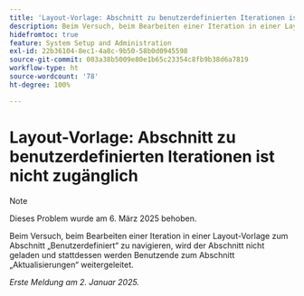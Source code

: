 ```yaml
---
title: 'Layout-Vorlage: Abschnitt zu benutzerdefinierten Iterationen ist nicht zugänglich'
description: Beim Versuch, beim Bearbeiten einer Iteration in einer Layout-Vorlage zum Abschnitt „Benutzerdefiniert“ zu navigieren, wird der Abschnitt nicht geladen und stattdessen werden Benutzende zum Abschnitt „Aktualisierungen“ weitergeleitet.
hidefromtoc: true
feature: System Setup and Administration
exl-id: 22b36104-8ec1-4a8c-9b50-58b0d0945598
source-git-commit: 003a38b5009e80e1b65c23354c8fb9b38d6a7819
workflow-type: ht
source-wordcount: '78'
ht-degree: 100%

---
```


# Layout-Vorlage: Abschnitt zu benutzerdefinierten Iterationen ist nicht zugänglich

>[!NOTE]
>
>Dieses Problem wurde am 6. März 2025 behoben.

Beim Versuch, beim Bearbeiten einer Iteration in einer Layout-Vorlage zum Abschnitt „Benutzerdefiniert“ zu navigieren, wird der Abschnitt nicht geladen und stattdessen werden Benutzende zum Abschnitt „Aktualisierungen“ weitergeleitet.

_Erste Meldung am 2. Januar 2025._
